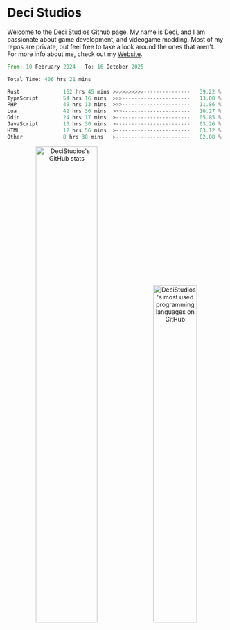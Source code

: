 # Deci Studios
Welcome to the Deci Studios Github page. My name is Deci, and I am passionate about game development, and videogame modding. Most of my repos are private, but feel free to take a look around the ones that aren't.
For more info about me, check out my <a href="https://decidev.co.uk" target="_blank">Website</a>.
<!--START_SECTION:waka-->

```rust
From: 10 February 2024 - To: 16 October 2025

Total Time: 406 hrs 21 mins

Rust              162 hrs 45 mins >>>>>>>>>>---------------   39.22 %
TypeScript        54 hrs 16 mins  >>>----------------------   13.08 %
PHP               49 hrs 13 mins  >>>----------------------   11.86 %
Lua               42 hrs 36 mins  >>>----------------------   10.27 %
Odin              24 hrs 17 mins  >------------------------   05.85 %
JavaScript        13 hrs 30 mins  >------------------------   03.26 %
HTML              12 hrs 56 mins  >------------------------   03.12 %
Other             8 hrs 38 mins   >------------------------   02.08 %
```

<!--END_SECTION:waka-->
<p align="center">
  <a href="https://github.com/anuraghazra/github-readme-stats" target="_blank"><img src="https://github-readme-stats.vercel.app/api?username=decistudios&show_icons=true&count_private=true&theme=omni&hide_border=true" alt="DeciStudios's GitHub stats" width="53.1%" /></a>
  <a href="https://github.com/anuraghazra/github-readme-stats" target="_blank"><img width="44.7%" src="https://github-readme-stats.vercel.app/api/top-langs/?username=decistudios&theme=omni&layout=compact&hide_border=true&langs_count=6" alt="DeciStudios's most used programming languages on GitHub" /></a>
</p>


